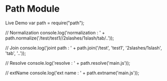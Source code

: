 # Path Module

Live Demo
var path = require("path");

// Normalization
console.log('normalization : ' + path.normalize('/test/test1//2slashes/1slash/tab/..'));

// Join
console.log('joint path : ' + path.join('/test', 'test1', '2slashes/1slash', 'tab', '..'));

// Resolve
console.log('resolve : ' + path.resolve('main.js'));

// extName
console.log('ext name : ' + path.extname('main.js'));